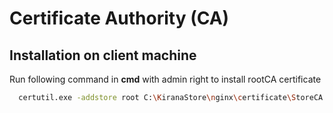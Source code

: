 
# Certificate Authority (CA)

## Installation on client machine
Run following command in **cmd** with admin right to install rootCA certificate

```bash
  certutil.exe -addstore root C:\KiranaStore\nginx\certificate\StoreCA.crt
```
    